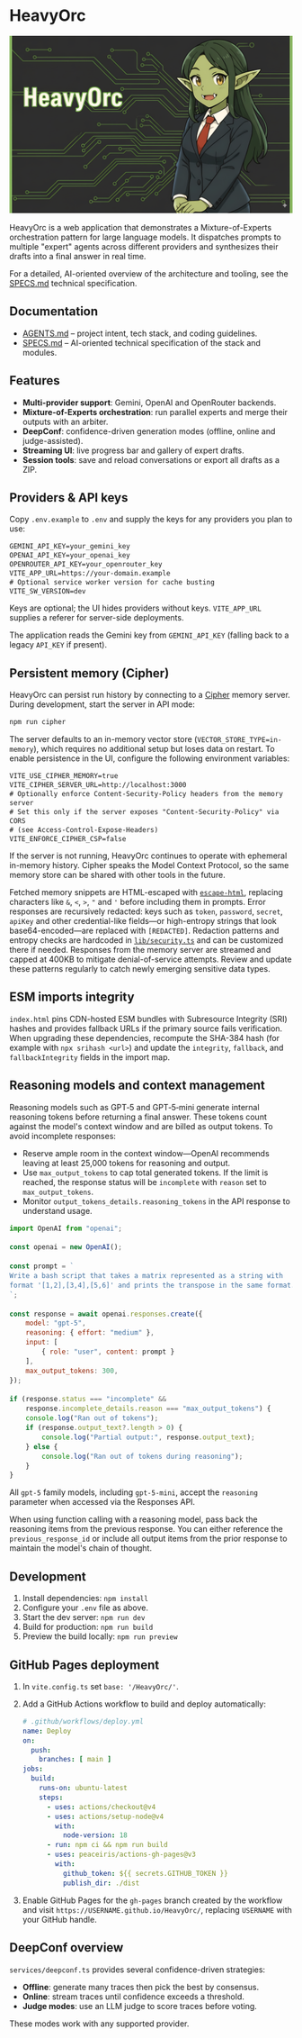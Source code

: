 # HeavyOrc

![HeavyOrc banner](./assets/banner.png)

HeavyOrc is a web application that demonstrates a Mixture-of-Experts orchestration pattern for large language models. It dispatches prompts to multiple "expert" agents across different providers and synthesizes their drafts into a final answer in real time.

For a detailed, AI-oriented overview of the architecture and tooling, see the [SPECS.md](./SPECS.md) technical specification.

## Documentation

- [AGENTS.md](./AGENTS.md) – project intent, tech stack, and coding guidelines.
- [SPECS.md](./SPECS.md) – AI-oriented technical specification of the stack and modules.

## Features

- **Multi-provider support**: Gemini, OpenAI and OpenRouter backends.
- **Mixture-of-Experts orchestration**: run parallel experts and merge their outputs with an arbiter.
- **DeepConf**: confidence-driven generation modes (offline, online and judge-assisted).
- **Streaming UI**: live progress bar and gallery of expert drafts.
- **Session tools**: save and reload conversations or export all drafts as a ZIP.

## Providers & API keys

Copy `.env.example` to `.env` and supply the keys for any providers you plan to use:

```env
GEMINI_API_KEY=your_gemini_key
OPENAI_API_KEY=your_openai_key
OPENROUTER_API_KEY=your_openrouter_key
VITE_APP_URL=https://your-domain.example
# Optional service worker version for cache busting
VITE_SW_VERSION=dev
```

Keys are optional; the UI hides providers without keys. `VITE_APP_URL` supplies a referer for server-side deployments.

The application reads the Gemini key from `GEMINI_API_KEY` (falling back to a legacy `API_KEY` if present).

## Persistent memory (Cipher)

HeavyOrc can persist run history by connecting to a [Cipher](https://www.npmjs.com/package/@byterover/cipher) memory server. During development, start the server in API mode:

```bash
npm run cipher
```

The server defaults to an in-memory vector store (`VECTOR_STORE_TYPE=in-memory`), which requires no additional setup but loses data on restart. To enable persistence in the UI, configure the following environment variables:

```env
VITE_USE_CIPHER_MEMORY=true
VITE_CIPHER_SERVER_URL=http://localhost:3000
# Optionally enforce Content-Security-Policy headers from the memory server
# Set this only if the server exposes "Content-Security-Policy" via CORS
# (see Access-Control-Expose-Headers)
VITE_ENFORCE_CIPHER_CSP=false
```

If the server is not running, HeavyOrc continues to operate with ephemeral in-memory history. Cipher speaks the Model Context Protocol, so the same memory store can be shared with other tools in the future.

Fetched memory snippets are HTML-escaped with [`escape-html`](https://www.npmjs.com/package/escape-html), replacing characters like `&`, `<`, `>`, `"` and `'` before including them in prompts. Error responses are recursively redacted: keys such as `token`, `password`, `secret`, `apiKey` and other credential-like fields—or high-entropy strings that look base64-encoded—are replaced with `[REDACTED]`. Redaction patterns and entropy checks are hardcoded in [`lib/security.ts`](./lib/security.ts) and can be customized there if needed. Responses from the memory server are streamed and capped at 400KB to mitigate denial-of-service attempts.
Review and update these patterns regularly to catch newly emerging sensitive data types.

## ESM imports integrity

`index.html` pins CDN-hosted ESM bundles with Subresource Integrity (SRI) hashes and provides fallback URLs if the primary source fails verification. When upgrading these dependencies, recompute the SHA-384 hash (for example with `npx srihash <url>`) and update the `integrity`, `fallback`, and `fallbackIntegrity` fields in the import map.

## Reasoning models and context management

Reasoning models such as GPT‑5 and GPT‑5‑mini generate internal reasoning tokens before returning a final answer. These tokens count against the model's context window and are billed as output tokens. To avoid incomplete responses:

- Reserve ample room in the context window—OpenAI recommends leaving at least 25,000 tokens for reasoning and output.
- Use `max_output_tokens` to cap total generated tokens. If the limit is reached, the response status will be `incomplete` with `reason` set to `max_output_tokens`.
- Monitor `output_tokens_details.reasoning_tokens` in the API response to understand usage.

```javascript
import OpenAI from "openai";

const openai = new OpenAI();

const prompt = `
Write a bash script that takes a matrix represented as a string with
format '[1,2],[3,4],[5,6]' and prints the transpose in the same format.
`;

const response = await openai.responses.create({
    model: "gpt-5",
    reasoning: { effort: "medium" },
    input: [
        { role: "user", content: prompt }
    ],
    max_output_tokens: 300,
});

if (response.status === "incomplete" &&
    response.incomplete_details.reason === "max_output_tokens") {
    console.log("Ran out of tokens");
    if (response.output_text?.length > 0) {
        console.log("Partial output:", response.output_text);
    } else {
        console.log("Ran out of tokens during reasoning");
    }
}
```

All `gpt-5` family models, including `gpt-5-mini`, accept the `reasoning` parameter when accessed via the Responses API.

When using function calling with a reasoning model, pass back the reasoning items from the previous response. You can either reference the `previous_response_id` or include all output items from the prior response to maintain the model's chain of thought.

## Development

1. Install dependencies: `npm install`
2. Configure your `.env` file as above.
3. Start the dev server: `npm run dev`
4. Build for production: `npm run build`
5. Preview the build locally: `npm run preview`

## GitHub Pages deployment

1. In `vite.config.ts` set `base: '/HeavyOrc/'`.
2. Add a GitHub Actions workflow to build and deploy automatically:

   ```yaml
   # .github/workflows/deploy.yml
   name: Deploy
   on:
     push:
       branches: [ main ]
   jobs:
     build:
       runs-on: ubuntu-latest
       steps:
         - uses: actions/checkout@v4
         - uses: actions/setup-node@v4
           with:
             node-version: 18
         - run: npm ci && npm run build
         - uses: peaceiris/actions-gh-pages@v3
           with:
             github_token: ${{ secrets.GITHUB_TOKEN }}
             publish_dir: ./dist
   ```

3. Enable GitHub Pages for the `gh-pages` branch created by the workflow and visit `https://USERNAME.github.io/HeavyOrc/`, replacing `USERNAME` with your GitHub handle.

## DeepConf overview

`services/deepconf.ts` provides several confidence-driven strategies:

- **Offline**: generate many traces then pick the best by consensus.
- **Online**: stream traces until confidence exceeds a threshold.
- **Judge modes**: use an LLM judge to score traces before voting.

These modes work with any supported provider.


